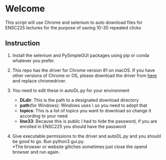 # Welcome

This script will use Chrome and selenium to auto download files for ENSC225 lectures for the purpose of saving 10-30 repeated clicks


## Instruction
 1. Install the selenium and PySimpleGUI packages using pip or conda whatever you prefer.

 2. This repo has the driver for Chrome version 81 on macOS. If you have other versions of Chrome or OS, please download the driver from [here](https://sites.google.com/a/chromium.org/chromedriver/downloads) and replace chromedriver. 
 
 3. You need to edit these in autoDL.py for your environment<br/>
	 - **DLdir**: This is the path to a designated download directory<br/>
	 - **path**(for Windows): Windows uses \ so you need to adopt that<br/>
	 - **topics**: This is a list of topics you want to download so change it according to your need
	 - **line33**: Because this is public I had to hide the password, if you are enrolled in ENSC225 you should have the password

 4. Give executable permissions to the driver and autoDL.py and you should be good to go. Run python3 gui.py.<br/>
 *The browser or website glitches sometimes just close the opend browser and run again.
